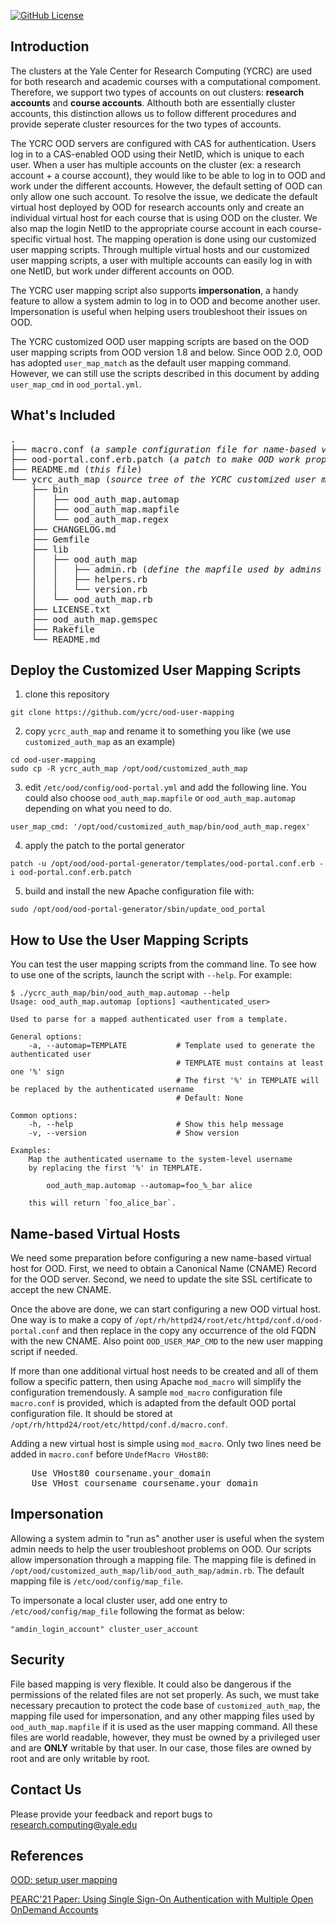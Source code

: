 [![GitHub License](https://img.shields.io/badge/license-MIT-green.svg)](https://opensource.org/licenses/MIT)

## Introduction
The clusters at the Yale Center for Research Computing (YCRC) are used 
for both research and academic courses with a computational compoment. Therefore, we support two types 
of accounts on out clusters: **research accounts** and **course accounts**. 
Althouth both are essentially cluster accounts, 
this distinction allows us to follow different procedures and provide seperate 
cluster resources for the two types of accounts.

The YCRC OOD servers are configured with CAS for authentication. Users
log in to a CAS-enabled OOD using their NetID, which is unique to each
user. When a user has multiple accounts on the cluster 
(ex: a research account + a course account), they 
would like to be able to log in to OOD and work under the different accounts. 
However, the default setting of OOD can only allow one such account. 
To resolve the issue, we dedicate the default virtual host deployed by OOD 
for research accounts only and create an individual virtual host for 
each course that is using OOD on the cluster. We also map the login NetID 
to the appropriate course account in each course-specific virtual host. 
The mapping operation is done using our customized user mapping scripts. 
Through multiple virtual hosts and
our customized user mapping scripts, a user with multiple accounts can easily 
log in with one NetID, but work under different accounts on OOD.

The YCRC user mapping script also supports **impersonation**, a handy feature to allow
a system admin to log in to OOD and become another user. Impersonation is useful when
helping users troubleshoot their issues on OOD. 

The YCRC customized OOD user mapping scripts are based on the OOD user mapping scripts 
from OOD version 1.8 and below. Since OOD 2.0, OOD has adopted `user_map_match` 
as the default user mapping command. However, we can still use the scripts described 
in this document by adding `user_map_cmd` in `ood_portal.yml`.

## What's Included
<pre>
.
├── macro.conf (<i>a sample configuration file for name-based virutal hosts</i>)
├── ood-portal.conf.erb.patch (<i>a patch to make OOD work properly with multiple virtual hosts </i>)
├── README.md (<i>this file</i>)
└── ycrc_auth_map (<i>source tree of the YCRC customized user mapping scripts</i>)
    ├── bin
    │   ├── ood_auth_map.automap
    │   ├── ood_auth_map.mapfile
    │   └── ood_auth_map.regex
    ├── CHANGELOG.md
    ├── Gemfile
    ├── lib
    │   ├── ood_auth_map
    │   │   ├── admin.rb (<i>define the mapfile used by admins to impersonate a user</i>)
    │   │   ├── helpers.rb
    │   │   └── version.rb
    │   └── ood_auth_map.rb
    ├── LICENSE.txt
    ├── ood_auth_map.gemspec
    ├── Rakefile
    └── README.md
</pre>

## Deploy the Customized User Mapping Scripts
1. clone this repository
```{bash}
git clone https://github.com/ycrc/ood-user-mapping 
``` 
2. copy `ycrc_auth_map` and rename it to something you like (we use `customized_auth_map` as an example)
```{bash}
cd ood-user-mapping
sudo cp -R ycrc_auth_map /opt/ood/customized_auth_map
```
3. edit `/etc/ood/config/ood-portal.yml` and add the following line. You could also choose `ood_auth_map.mapfile` or `ood_auth_map.automap` depending on what you need to do. 
```{bash
user_map_cmd: '/opt/ood/customized_auth_map/bin/ood_auth_map.regex'
```
4. apply the patch to the portal generator
```{bash}
patch -u /opt/ood/ood-portal-generator/templates/ood-portal.conf.erb -i ood-portal.conf.erb.patch
```
5. build and install the new Apache configuration file with: 
```{bash}
sudo /opt/ood/ood-portal-generator/sbin/update_ood_portal
```

## How to Use the User Mapping Scripts

You can test the user mapping scripts from the command line. To see how to use one of the scripts, launch the script with `--help`. For example: 
```{bash}
$ ./ycrc_auth_map/bin/ood_auth_map.automap --help
Usage: ood_auth_map.automap [options] <authenticated_user>

Used to parse for a mapped authenticated user from a template.

General options:
    -a, --automap=TEMPLATE           # Template used to generate the authenticated user
                                     # TEMPLATE must contains at least one '%' sign
                                     # The first '%' in TEMPLATE will be replaced by the authenticated username
                                     # Default: None

Common options:
    -h, --help                       # Show this help message
    -v, --version                    # Show version

Examples:
    Map the authenticated username to the system-level username 
    by replacing the first '%' in TEMPLATE. 

        ood_auth_map.automap --automap=foo_%_bar alice

    this will return `foo_alice_bar`. 
```
## Name-based Virtual Hosts 

We need some preparation before configuring a new name-based virtual host for OOD. First, we need to 
obtain a Canonical Name (CNAME) Record for the OOD server. Second, we need to update the 
site SSL certificate to accept the new CNAME.  

Once the above are done, we can start configuring a new OOD virtual host.
One way is to make a copy of `/opt/rh/httpd24/root/etc/httpd/conf.d/ood-portal.conf` and then replace in the copy 
any occurrence of the old FQDN with the new CNAME. Also point `OOD_USER_MAP_CMD` to the new user mapping script if needed. 

If more than one additional virtual host needs to be created and all of them follow a specific pattern, 
then using Apache `mod_macro` will simplify the configuration tremendously. 
A sample `mod_macro` configuration file `macro.conf` is provided, which is adapted from
the default OOD portal configuration file. It should be stored at `/opt/rh/httpd24/root/etc/httpd/conf.d/macro.conf`. 

Adding a new virtual host is simple using `mod_macro`. Only two lines need be added in `macro.conf` before `UndefMacro VHost80`:
<pre>
    Use VHost80 coursename.your_domain
    Use VHost coursename coursename.your_domain
</pre>

## Impersonation

Allowing a system admin to "run as" another user is useful when the system admin needs to help the user troubleshoot problems on OOD.
Our scripts allow impersonation through a mapping file. 
The mapping file is defined in `/opt/ood/customized_auth_map/lib/ood_auth_map/admin.rb`. 
The default mapping file is `/etc/ood/config/map_file`. 

To impersonate a local cluster user, add one entry to `/etc/ood/config/map_file` following the format as below:

    "amdin_login_account" cluster_user_account


## Security

File based mapping is very flexible. It could also be dangerous if the permissions of 
the related files are not set properly. As such, we must take necessary precaution to protect
the code base of `customized_auth_map`, the mapping file used for impersonation, and any other mapping files 
used by `ood_auth_map.mapfile` if it is used as the user mapping command.
All these files are world readable, however, they must be owned by a privileged user and are **ONLY** writable by that user. 
In our case, those files are owned by root and are only writable by root.

## Contact Us 

Please provide your feedback and report bugs to [research.computing@yale.edu](mailto:research.computing@yale.edu)

## References

[OOD: setup user mapping](https://osc.github.io/ood-documentation/latest/authentication/overview/map-user.html)

[PEARC'21 Paper: Using Single Sign-On Authentication with Multiple Open OnDemand Accounts](https://camps.aptaracorp.com/ACM_PMS/PMS/ACM/PEARC21/17/24105510-ba1d-11eb-8d84-166a08e17233/OUT/pearc21-17.html)
